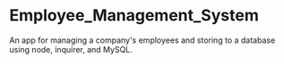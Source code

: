 # Employee_Management_System
An app for managing a company's employees and storing to a database using node, inquirer, and MySQL.
